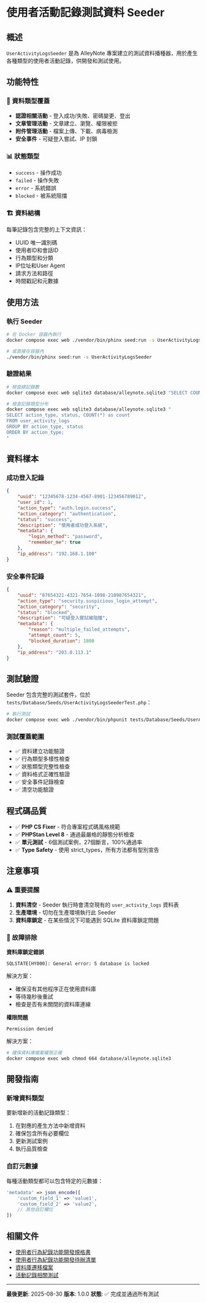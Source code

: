 # 使用者活動記錄測試資料 Seeder

## 概述

`UserActivityLogsSeeder` 是為 AlleyNote 專案建立的測試資料播種器，用於產生各種類型的使用者活動記錄，供開發和測試使用。

## 功能特性

### 🎯 資料類型覆蓋
- **認證相關活動** - 登入成功/失敗、密碼變更、登出
- **文章管理活動** - 文章建立、瀏覽、權限被拒
- **附件管理活動** - 檔案上傳、下載、病毒檢測
- **安全事件** - 可疑登入嘗試、IP 封鎖

### 📊 狀態類型
- `success` - 操作成功
- `failed` - 操作失敗
- `error` - 系統錯誤
- `blocked` - 被系統阻擋

### 🏗️ 資料結構
每筆記錄包含完整的上下文資訊：
- UUID 唯一識別碼
- 使用者ID和會話ID
- 行為類型和分類
- IP位址和User Agent
- 請求方法和路徑
- 時間戳記和元數據

## 使用方法

### 執行 Seeder

```bash
# 在 Docker 容器內執行
docker compose exec web ./vendor/bin/phinx seed:run -s UserActivityLogsSeeder

# 或直接在容器內
./vendor/bin/phinx seed:run -s UserActivityLogsSeeder
```

### 驗證結果

```bash
# 檢查總記錄數
docker compose exec web sqlite3 database/alleynote.sqlite3 "SELECT COUNT(*) FROM user_activity_logs;"

# 檢查記錄類型分布
docker compose exec web sqlite3 database/alleynote.sqlite3 "
SELECT action_type, status, COUNT(*) as count
FROM user_activity_logs
GROUP BY action_type, status
ORDER BY action_type;
"
```

## 資料樣本

### 成功登入記錄
```json
{
    "uuid": "12345678-1234-4567-8901-123456789012",
    "user_id": 1,
    "action_type": "auth.login.success",
    "action_category": "authentication",
    "status": "success",
    "description": "使用者成功登入系統",
    "metadata": {
        "login_method": "password",
        "remember_me": true
    },
    "ip_address": "192.168.1.100"
}
```

### 安全事件記錄
```json
{
    "uuid": "87654321-4321-7654-1098-210987654321",
    "action_type": "security.suspicious_login_attempt",
    "action_category": "security",
    "status": "blocked",
    "description": "可疑登入嘗試被阻擋",
    "metadata": {
        "reason": "multiple_failed_attempts",
        "attempt_count": 5,
        "blocked_duration": 1800
    },
    "ip_address": "203.0.113.1"
}
```

## 測試驗證

Seeder 包含完整的測試套件，位於 `tests/Database/Seeds/UserActivityLogsSeederTest.php`：

```bash
# 執行測試
docker compose exec web ./vendor/bin/phpunit tests/Database/Seeds/UserActivityLogsSeederTest.php
```

### 測試覆蓋範圍
- ✅ 資料建立功能驗證
- ✅ 行為類型多樣性檢查
- ✅ 狀態類型完整性檢查
- ✅ 資料格式正確性驗證
- ✅ 安全事件記錄檢查
- ✅ 清空功能驗證

## 程式碼品質

- ✅ **PHP CS Fixer** - 符合專案程式碼風格規範
- ✅ **PHPStan Level 8** - 通過最嚴格的靜態分析檢查
- ✅ **單元測試** - 6個測試案例，27個斷言，100%通過率
- ✅ **Type Safety** - 使用 strict_types，所有方法都有型別宣告

## 注意事項

### ⚠️ 重要提醒
1. **資料清空** - Seeder 執行時會清空現有的 `user_activity_logs` 資料表
2. **生產環境** - 切勿在生產環境執行此 Seeder
3. **資料庫鎖定** - 在某些情況下可能遇到 SQLite 資料庫鎖定問題

### 🔧 故障排除

**資料庫鎖定錯誤**
```
SQLSTATE[HY000]: General error: 5 database is locked
```
解決方案：
- 確保沒有其他程序正在使用資料庫
- 等待幾秒後重試
- 檢查是否有未關閉的資料庫連線

**權限問題**
```
Permission denied
```
解決方案：
```bash
# 確保資料庫檔案權限正確
docker compose exec web chmod 664 database/alleynote.sqlite3
```

## 開發指南

### 新增資料類型
要新增新的活動記錄類型：

1. 在對應的產生方法中新增資料
2. 確保包含所有必要欄位
3. 更新測試案例
4. 執行品質檢查

### 自訂元數據
每種活動類型都可以包含特定的元數據：

```php
'metadata' => json_encode([
    'custom_field_1' => 'value1',
    'custom_field_2' => 'value2',
    // 其他自訂欄位
])
```

## 相關文件

- [使用者行為紀錄功能開發規格書](../docs/USER_ACTIVITY_LOGGING_SPEC.md)
- [使用者行為紀錄功能開發待辦清單](../docs/USER_ACTIVITY_LOGGING_TODO.md)
- [資料庫遷移檔案](migrations/)
- [活動記錄相關測試](../../tests/Domains/Security/ActivityLog/)

---

**最後更新**: 2025-08-30
**版本**: 1.0.0
**狀態**: ✅ 完成並通過所有測試
